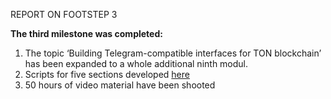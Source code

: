 REPORT ON FOOTSTEP 3

**The third milestone was completed:**
1. The topic ‘Building Telegram-compatible interfaces for TON blockchain’ has been expanded to a whole additional ninth modul.
2. Scripts for five sections developed [here](https://github.com/markokhman/func-course)
3. 50 hours of video material have been shooted

